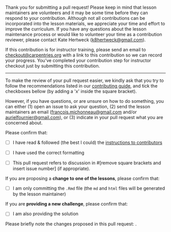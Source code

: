 Thank you for submitting a pull request! Please keep in mind that lesson
maintainers are volunteers and it may be some time before they can respond to
your contribution. Although not all contributions can be incorporated into the
lesson materials, we appreciate your time and effort to improve the curriculum.
If you have any questions about the lesson maintenance process or would like to
volunteer your time as a contribution reviewer, please contact Kate Hertweck
(k8hertweck@gmail.com).

If this contribution is for instructor training, please send an email to
checkout@carpentries.org with a link to this contribution so we can record your
progress. You’ve completed your contribution step for instructor checkout just
by submitting this contribution.

---

To make the review of your pull request easier, we kindly ask that you try to follow the recommendations listed in our [contributing guide](./CONTRIBUTING.md), and tick the checkboxes bellow (by adding a 'x' inside the square bracket).

However, if you have questions, or are unsure on how to do something, you can either (1) open an issue to ask your question, (2) send the lesson maintainers an email (francois.michonneau@gmail.com and/or aurielfournier@gmail.com), or (3) indicate in your pull request what you are concerned about.

Please confirm that:

- [ ] I have read & followed (the best I could) the [instructions to contributors](/CONTRIBUTING.md)
- [ ] I have used the correct formatting


- [ ] This pull request refers to discussion in #[remove square brackets and
  insert issue number] (if appropriate).

If you are proposing a **change to one of the lessons**, please confirm that:

- [ ] I am only committing the `.Rmd` file (the `md` and `html` files will be
generated by the lesson maintainer)

If you are **providing a new challenge**, please confirm that:

- [ ] I am also providing the solution

Please briefly note the changes proposed in this pull request:
.
